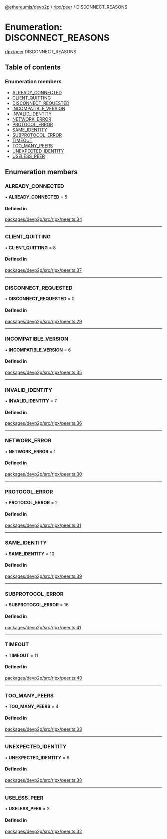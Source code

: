 [@ethereumjs/devp2p](../README.md) / [rlpx/peer](../modules/rlpx_peer.md) / DISCONNECT_REASONS

# Enumeration: DISCONNECT\_REASONS

[rlpx/peer](../modules/rlpx_peer.md).DISCONNECT_REASONS

## Table of contents

### Enumeration members

- [ALREADY\_CONNECTED](rlpx_peer.disconnect_reasons.md#already_connected)
- [CLIENT\_QUITTING](rlpx_peer.disconnect_reasons.md#client_quitting)
- [DISCONNECT\_REQUESTED](rlpx_peer.disconnect_reasons.md#disconnect_requested)
- [INCOMPATIBLE\_VERSION](rlpx_peer.disconnect_reasons.md#incompatible_version)
- [INVALID\_IDENTITY](rlpx_peer.disconnect_reasons.md#invalid_identity)
- [NETWORK\_ERROR](rlpx_peer.disconnect_reasons.md#network_error)
- [PROTOCOL\_ERROR](rlpx_peer.disconnect_reasons.md#protocol_error)
- [SAME\_IDENTITY](rlpx_peer.disconnect_reasons.md#same_identity)
- [SUBPROTOCOL\_ERROR](rlpx_peer.disconnect_reasons.md#subprotocol_error)
- [TIMEOUT](rlpx_peer.disconnect_reasons.md#timeout)
- [TOO\_MANY\_PEERS](rlpx_peer.disconnect_reasons.md#too_many_peers)
- [UNEXPECTED\_IDENTITY](rlpx_peer.disconnect_reasons.md#unexpected_identity)
- [USELESS\_PEER](rlpx_peer.disconnect_reasons.md#useless_peer)

## Enumeration members

### ALREADY\_CONNECTED

• **ALREADY\_CONNECTED** = 5

#### Defined in

[packages/devp2p/src/rlpx/peer.ts:34](https://github.com/ethereumjs/ethereumjs-monorepo/blob/master/packages/devp2p/src/rlpx/peer.ts#L34)

___

### CLIENT\_QUITTING

• **CLIENT\_QUITTING** = 8

#### Defined in

[packages/devp2p/src/rlpx/peer.ts:37](https://github.com/ethereumjs/ethereumjs-monorepo/blob/master/packages/devp2p/src/rlpx/peer.ts#L37)

___

### DISCONNECT\_REQUESTED

• **DISCONNECT\_REQUESTED** = 0

#### Defined in

[packages/devp2p/src/rlpx/peer.ts:29](https://github.com/ethereumjs/ethereumjs-monorepo/blob/master/packages/devp2p/src/rlpx/peer.ts#L29)

___

### INCOMPATIBLE\_VERSION

• **INCOMPATIBLE\_VERSION** = 6

#### Defined in

[packages/devp2p/src/rlpx/peer.ts:35](https://github.com/ethereumjs/ethereumjs-monorepo/blob/master/packages/devp2p/src/rlpx/peer.ts#L35)

___

### INVALID\_IDENTITY

• **INVALID\_IDENTITY** = 7

#### Defined in

[packages/devp2p/src/rlpx/peer.ts:36](https://github.com/ethereumjs/ethereumjs-monorepo/blob/master/packages/devp2p/src/rlpx/peer.ts#L36)

___

### NETWORK\_ERROR

• **NETWORK\_ERROR** = 1

#### Defined in

[packages/devp2p/src/rlpx/peer.ts:30](https://github.com/ethereumjs/ethereumjs-monorepo/blob/master/packages/devp2p/src/rlpx/peer.ts#L30)

___

### PROTOCOL\_ERROR

• **PROTOCOL\_ERROR** = 2

#### Defined in

[packages/devp2p/src/rlpx/peer.ts:31](https://github.com/ethereumjs/ethereumjs-monorepo/blob/master/packages/devp2p/src/rlpx/peer.ts#L31)

___

### SAME\_IDENTITY

• **SAME\_IDENTITY** = 10

#### Defined in

[packages/devp2p/src/rlpx/peer.ts:39](https://github.com/ethereumjs/ethereumjs-monorepo/blob/master/packages/devp2p/src/rlpx/peer.ts#L39)

___

### SUBPROTOCOL\_ERROR

• **SUBPROTOCOL\_ERROR** = 16

#### Defined in

[packages/devp2p/src/rlpx/peer.ts:41](https://github.com/ethereumjs/ethereumjs-monorepo/blob/master/packages/devp2p/src/rlpx/peer.ts#L41)

___

### TIMEOUT

• **TIMEOUT** = 11

#### Defined in

[packages/devp2p/src/rlpx/peer.ts:40](https://github.com/ethereumjs/ethereumjs-monorepo/blob/master/packages/devp2p/src/rlpx/peer.ts#L40)

___

### TOO\_MANY\_PEERS

• **TOO\_MANY\_PEERS** = 4

#### Defined in

[packages/devp2p/src/rlpx/peer.ts:33](https://github.com/ethereumjs/ethereumjs-monorepo/blob/master/packages/devp2p/src/rlpx/peer.ts#L33)

___

### UNEXPECTED\_IDENTITY

• **UNEXPECTED\_IDENTITY** = 9

#### Defined in

[packages/devp2p/src/rlpx/peer.ts:38](https://github.com/ethereumjs/ethereumjs-monorepo/blob/master/packages/devp2p/src/rlpx/peer.ts#L38)

___

### USELESS\_PEER

• **USELESS\_PEER** = 3

#### Defined in

[packages/devp2p/src/rlpx/peer.ts:32](https://github.com/ethereumjs/ethereumjs-monorepo/blob/master/packages/devp2p/src/rlpx/peer.ts#L32)
